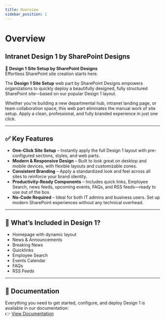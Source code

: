 ```yaml
---
title: Overview
sidebar_position: 1
---
```


# Overview

## Intranet Design 1 by SharePoint Designs

🧩 **Design 1 Site Setup by SharePoint Designs**  
Effortless SharePoint site creation starts here.

The **Design 1 Site Setup** web part by SharePoint Designs empowers organizations to quickly deploy a beautifully designed, fully structured SharePoint site—based on our popular Design 1 layout.

Whether you're building a new departmental hub, intranet landing page, or team collaboration space, this web part eliminates the manual work of site setup. Apply a clean, professional, and fully branded experience in just one click.

---

## ✅ Key Features

- **One-Click Site Setup** – Instantly apply the full Design 1 layout with pre-configured sections, styles, and web parts.
- **Modern & Responsive Design** – Built to look great on desktop and mobile devices, with flexible layouts and customizable zones.
- **Consistent Branding** – Apply a standardized look and feel across all sites to reinforce your brand identity.
- **Productivity-Ready Components** – Includes quick links, Employee Search, news feeds, upcoming events, FAQs, and RSS feeds—ready to use out of the box.
- **No-Code Required** – Ideal for both IT admins and business users. Set up modern SharePoint experiences without any technical overhead.

---

## 🚀 What’s Included in Design 1?

- Homepage with dynamic layout
- News & Announcements
- Breaking News
- Quicklinks
- Employee Search
- Events Calendar
- FAQs
- RSS Feeds

---

## 📄 Documentation

Everything you need to get started, configure, and deploy Design 1 is available in our documentation:  
👉 [View Documentation](/documentation/docs/design-1/installation)
